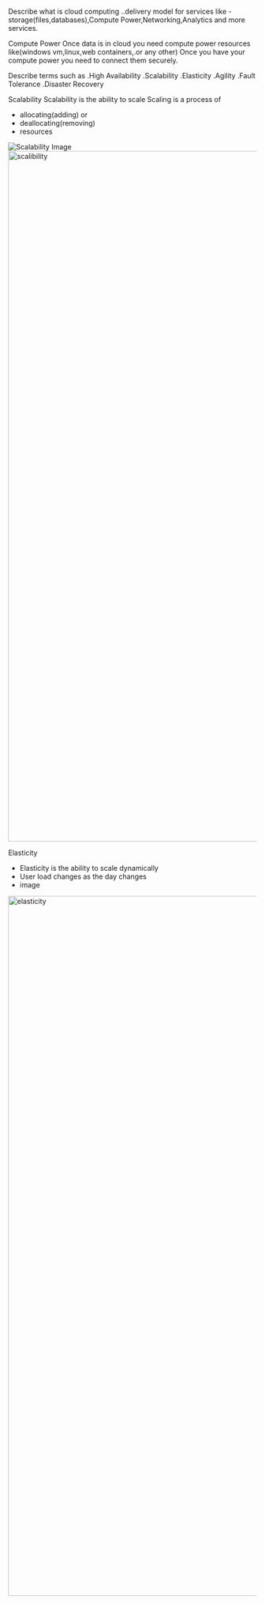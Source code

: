Describe what is cloud computing
..delivery model for services like -storage(files,databases),Compute Power,Networking,Analytics and more services.

Compute Power
Once data is in cloud you need compute power resources like(windows vm,linux,web containers,.or any other)
Once you have your compute power you need to connect them securely.

Describe terms such as
.High Availability
.Scalability
.Elasticity
.Agility
.Fault Tolerance
.Disaster Recovery

Scalability
Scalability is the ability to scale
Scaling is a process of

+ allocating(adding) or
+ deallocating(removing)
+ resources

![Scalability Image](./com/example/cloud/img/scalibility.png)
<img width="1397" alt="scalibility" src="https://github.com/PranayDange/OneMoreTime/assets/96629581/a8a96566-701b-4a43-bb5f-df4f0b3d661f">


Elasticity
+ Elasticity is the ability to scale dynamically
+ User load changes as the day changes
+ image
 <img width="1416" alt="elasticity" src="https://github.com/PranayDange/OneMoreTime/assets/96629581/53e9d7cc-2fe9-474b-a89e-4b796604cae7">


